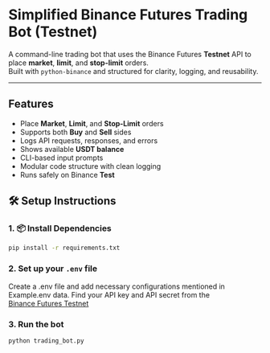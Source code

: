 # Simplified Binance Futures Trading Bot (Testnet)

A command-line trading bot that uses the Binance Futures **Testnet** API to place **market**, **limit**, and **stop-limit** orders.  
Built with `python-binance` and structured for clarity, logging, and reusability.

---

## Features

- Place **Market**, **Limit**, and **Stop-Limit** orders
- Supports both **Buy** and **Sell** sides
- Logs API requests, responses, and errors
- Shows available **USDT balance**
- CLI-based input prompts
- Modular code structure with clean logging
- Runs safely on Binance **Test**

## 🛠️ Setup Instructions

### 1. 📦 Install Dependencies
```bash
pip install -r requirements.txt
```

### 2. Set up your `.env` file  
Create a .env file and add necessary configurations mentioned in Example.env data.
Find your API key and API secret from the  
[Binance Futures Testnet](https://testnet.binancefuture.com)

### 3. Run the bot
```bash
python trading_bot.py
```
